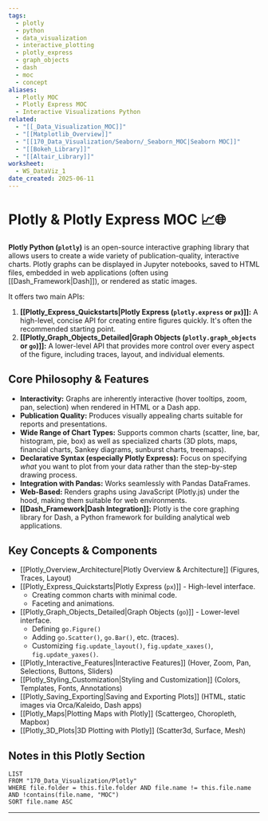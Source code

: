 ```yaml
---
tags:
  - plotly
  - python
  - data_visualization
  - interactive_plotting
  - plotly_express
  - graph_objects
  - dash
  - moc
  - concept
aliases:
  - Plotly MOC
  - Plotly Express MOC
  - Interactive Visualizations Python
related:
  - "[[_Data_Visualization_MOC]]"
  - "[[Matplotlib_Overview]]"
  - "[[170_Data_Visualization/Seaborn/_Seaborn_MOC|Seaborn MOC]]"
  - "[[Bokeh_Library]]"
  - "[[Altair_Library]]"
worksheet:
  - WS_DataViz_1
date_created: 2025-06-11
---
```

# Plotly & Plotly Express MOC 📈🌐

**Plotly Python (`plotly`)** is an open-source interactive graphing library that allows users to create a wide variety of publication-quality, interactive charts. Plotly graphs can be displayed in Jupyter notebooks, saved to HTML files, embedded in web applications (often using [[Dash_Framework|Dash]]), or rendered as static images.

It offers two main APIs:
1.  **[[Plotly_Express_Quickstarts|Plotly Express (`plotly.express` or `px`)]]:** A high-level, concise API for creating entire figures quickly. It's often the recommended starting point.
2.  **[[Plotly_Graph_Objects_Detailed|Graph Objects (`plotly.graph_objects` or `go`)]]:** A lower-level API that provides more control over every aspect of the figure, including traces, layout, and individual elements.

## Core Philosophy & Features
-   **Interactivity:** Graphs are inherently interactive (hover tooltips, zoom, pan, selection) when rendered in HTML or a Dash app.
-   **Publication Quality:** Produces visually appealing charts suitable for reports and presentations.
-   **Wide Range of Chart Types:** Supports common charts (scatter, line, bar, histogram, pie, box) as well as specialized charts (3D plots, maps, financial charts, Sankey diagrams, sunburst charts, treemaps).
-   **Declarative Syntax (especially Plotly Express):** Focus on specifying *what* you want to plot from your data rather than the step-by-step drawing process.
-   **Integration with Pandas:** Works seamlessly with Pandas DataFrames.
-   **Web-Based:** Renders graphs using JavaScript (Plotly.js) under the hood, making them suitable for web environments.
-   **[[Dash_Framework|Dash Integration]]:** Plotly is the core graphing library for Dash, a Python framework for building analytical web applications.

## Key Concepts & Components
-   [[Plotly_Overview_Architecture|Plotly Overview & Architecture]] (Figures, Traces, Layout)
-   [[Plotly_Express_Quickstarts|Plotly Express (`px`)]] - High-level interface.
    -   Creating common charts with minimal code.
    -   Faceting and animations.
-   [[Plotly_Graph_Objects_Detailed|Graph Objects (`go`)]] - Lower-level interface.
    -   Defining `go.Figure()`
    -   Adding `go.Scatter()`, `go.Bar()`, etc. (traces).
    -   Customizing `fig.update_layout()`, `fig.update_xaxes()`, `fig.update_yaxes()`.
-   [[Plotly_Interactive_Features|Interactive Features]] (Hover, Zoom, Pan, Selections, Buttons, Sliders)
-   [[Plotly_Styling_Customization|Styling and Customization]] (Colors, Templates, Fonts, Annotations)
-   [[Plotly_Saving_Exporting|Saving and Exporting Plots]] (HTML, static images via Orca/Kaleido, Dash apps)
-   [[Plotly_Maps|Plotting Maps with Plotly]] (Scattergeo, Choropleth, Mapbox)
-   [[Plotly_3D_Plots|3D Plotting with Plotly]] (Scatter3d, Surface, Mesh)

## Notes in this Plotly Section
```dataview
LIST
FROM "170_Data_Visualization/Plotly"
WHERE file.folder = this.file.folder AND file.name != this.file.name AND !contains(file.name, "MOC")
SORT file.name ASC
```

---